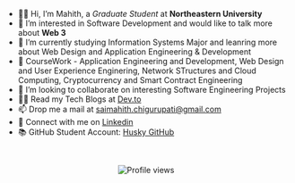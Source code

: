 - 👋🏻 Hi, I’m Mahith, a _Graduate Student_ at **Northeastern University**
- 👀 I’m interested in Software Development and would like to talk more about **Web 3**
- 🌱 I’m currently studying Information Systems Major and leanring more about Web Design and Application Engineering & Development
- 📖 CourseWork - Application Engineering and Development, Web Design and User Experience Enginering, Network STructures and Cloud      Computing, Cryptocurrency and Smart Contract Engineering
- 💞️ I’m looking to collaborate on interesting Software Engineering Projects
- ✍🏻 Read my Tech Blogs at <a href="https://www.dev.to/mahithchigurupati" target="_blank">Dev.to</a>
- 📫 Drop me a mail at saimahith.chigurupati@gmail.com
- 💬 Connect with me on <a href="https://www.linkedin.com/in/mahith-chigurupati" target="_blank">Linkedin</a>
- 📚 GitHub Student Account: <a href="https://github.com/SaiMahith-Chigurupati" target="_blank">Husky GitHub</a>
<br>

<p align="center"><img src="https://gpvc.arturio.dev/MahithChigurupati" alt="Profile views"></p>
